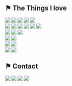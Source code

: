 ## &#9873; The Things I love

<span><a href="https://developer.mozilla.org/ko/docs/Web/JavaScript"><img src="https://img.shields.io/badge/javascript-%23323330.svg?style=for-the-badge&logo=javascript&logoColor=%23F7DF1E"></a></span>
<span><a href="https://www.typescriptlang.org/"><img src="https://img.shields.io/badge/TypeScript-007ACC?style=for-the-badge&logo=typescript&logoColor=white"></a></span>
<span><a href="https://ko.reactjs.org/"><img src="https://img.shields.io/badge/react-%2320232a.svg?style=for-the-badge&logo=react&logoColor=%2361DAFB"></a></span>
<span><a href="https://nextjs.org/"><img src="https://img.shields.io/badge/-Next.js-23F7DF1E?style=for-the-badge&logo=Next.js&logoColor=white&color=000000"></a></span>
<span><a href="https://reactnative.dev/"><img src="https://img.shields.io/badge/reactnative-%2320232a.svg?style=for-the-badge&logo=react&logoColor=%2361DAFB"></a></span>
<br />
<span><a href="https://tanstack.com/query/latest"><img src="https://img.shields.io/badge/-ReactQuery-61DAFB?style=for-the-badge&logo=ReactQuery&logoColor=white"></a></span>
<span><a href="https://ko.redux.js.org/introduction/getting-started/"><img src="https://img.shields.io/badge/-Redux-23F7DF1E?style=for-the-badge&logo=Redux&logoColor=white&color=764abc"></a></span>
<span><a href="https://recoiljs.org/ko/"><img src="https://img.shields.io/badge/-Recoil-23F7DF1E?style=for-the-badge&logo=Recoil&logoColor=white&color=3578e5"></a></span>
<span><a href="https://redux-toolkit.js.org/"><img src="https://img.shields.io/badge/redux--toolkit-%23593d88.svg?style=for-the-badge&logo=redux&logoColor=white"></a></span>
<span><a href="https://github.com/redux-saga/redux-saga"><img src="https://img.shields.io/badge/redux--saga-999999.svg?style=for-the-badge&logo=reduxsaga&logoColor=white"></a></span>
<span><a href="https://github.com/mobxjs"><img src="https://img.shields.io/badge/mobx-FF7102?style=for-the-badge&logo=MobX-State-Tree&logoColor=white"></a></span>
<br />
<span><a href="https://sass-lang.com/"><img src="https://img.shields.io/badge/-Sass-23F7DF1E?style=for-the-badge&logo=Sass&logoColor=white&color=cd6699"></a></span>
<span><a href="https://styled-components.com/"><img src="https://img.shields.io/badge/-styledComponents-23F7DF1E?style=for-the-badge&logo=styledcomponents&logoColor=white&color=DB7093"></a></span>
<span><a href="https://tailwindcss.com/"><img src="https://img.shields.io/badge/-tailwind-06B6D4?style=for-the-badge&logo=TailwindCss&logoColor=white"></a></span>
<br />
<span><a href="https://jestjs.io/"><img src="https://img.shields.io/badge/-Jest-C21325?style=for-the-badge&logo=Jest&logoColor=white"></a></span>
<span><a href="https://testing-library.com/"><img src="https://img.shields.io/badge/-TestingLibrary-E33332?style=for-the-badge&logo=TestingLibrary&logoColor=white"></a></span>
<br />
<span><a href="https://webpack.kr/"><img src="https://img.shields.io/badge/webpack-%238DD6F9.svg?style=for-the-badge&logo=webpack&logoColor=black"></a></span>
<span><a href="https://babeljs.io/"><img src="https://img.shields.io/badge/babel-F9DC3E.svg?style=for-the-badge&logo=babel&logoColor=black"></a></span>
<br/>
<span><img src="https://img.shields.io/badge/Git-F05032?style=for-the-badge&logo=Git&logoColor=white"></span>
<span><img src="https://img.shields.io/badge/GitHub-181717?style=for-the-badge&logo=GitHub&logoColor=white"></span>

## &#9873; Contact

<a href="http://bibiboy.co.kr"><img src="https://img.shields.io/badge/Portfolio-FF3633?style=for-the-badge&logo=Micro.blog&logoColor=white" /></a>
<a href="https://velog.io/@bibiboy"><img src="https://img.shields.io/badge/velog-20C997?style=for-the-badge&logo=Velog&logoColor=white" /></a>
<a href="https://www.instagram.com/barnesquiat/"><img src="https://img.shields.io/badge/instagram-E4405F?style=for-the-badge&logo=Instagram&logoColor=white" /></a>
<a href="mailto:barnesquiat@gmail.com"><img src="https://img.shields.io/badge/Mail-EA4335?style=for-the-badge&logo=Gmail&logoColor=white" /></a>

